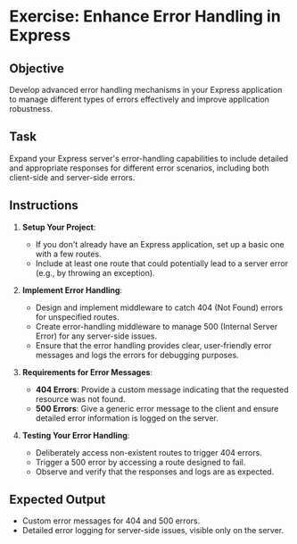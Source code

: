 # Exercise: Enhance Error Handling in Express

## Objective
Develop advanced error handling mechanisms in your Express application to manage different types of errors effectively and improve application robustness.

## Task
Expand your Express server's error-handling capabilities to include detailed and appropriate responses for different error scenarios, including both client-side and server-side errors.

## Instructions
1. **Setup Your Project**:
   - If you don't already have an Express application, set up a basic one with a few routes.
   - Include at least one route that could potentially lead to a server error (e.g., by throwing an exception).

2. **Implement Error Handling**:
   - Design and implement middleware to catch 404 (Not Found) errors for unspecified routes.
   - Create error-handling middleware to manage 500 (Internal Server Error) for any server-side issues.
   - Ensure that the error handling provides clear, user-friendly error messages and logs the errors for debugging purposes.

3. **Requirements for Error Messages**:
   - **404 Errors**: Provide a custom message indicating that the requested resource was not found.
   - **500 Errors**: Give a generic error message to the client and ensure detailed error information is logged on the server.

4. **Testing Your Error Handling**:
   - Deliberately access non-existent routes to trigger 404 errors.
   - Trigger a 500 error by accessing a route designed to fail.
   - Observe and verify that the responses and logs are as expected.

## Expected Output
- Custom error messages for 404 and 500 errors.
- Detailed error logging for server-side issues, visible only on the server.
